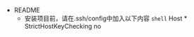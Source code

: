 - README
    - 安装项目前，请在.ssh/config中加入以下内容
    ```shell```
    Host *
        StrictHostKeyChecking no
